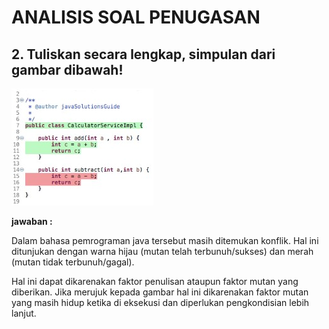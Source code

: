 # ANALISIS SOAL PENUGASAN 

## 2. Tuliskan secara lengkap, simpulan dari gambar dibawah!
![alt text](soal5(2).jpg)

**jawaban :**

Dalam bahasa pemrograman java tersebut masih ditemukan konflik. Hal ini ditunjukan dengan warna hijau (mutan telah terbunuh/sukses) dan merah (mutan tidak terbunuh/gagal). 

Hal ini dapat dikarenakan faktor penulisan ataupun faktor mutan yang diberikan. Jika merujuk kepada gambar hal ini dikarenakan faktor mutan yang masih hidup ketika di eksekusi dan diperlukan pengkondisian lebih lanjut.